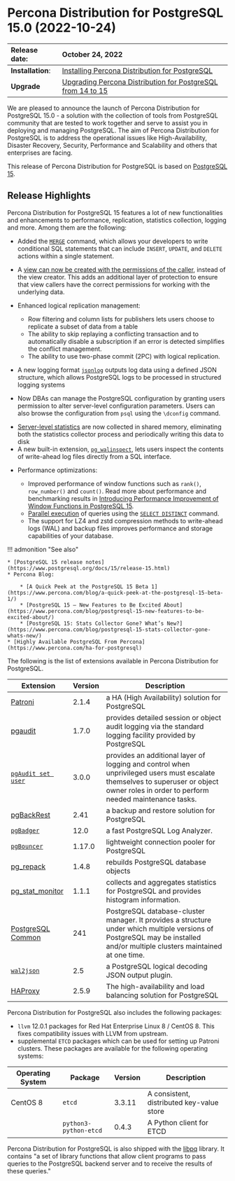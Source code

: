 # Percona Distribution for PostgreSQL 15.0 (2022-10-24)

| Release date:     |  October 24, 2022      |
|:------------------|:-----------------------|
| **Installation**: | [Installing Percona Distribution for PostgreSQL](installing.md) |
| **Upgrade**       | [Upgrading Percona Distribution for PostgreSQL from 14 to 15](major-upgrade.md)
 


We are pleased to announce the launch of Percona Distribution for PostgreSQL 15.0 - a solution with the collection of tools from PostgreSQL community that are tested to work together and serve to assist you in deploying and managing PostgreSQL. The aim of Percona Distribution for PostgreSQL is to address the operational issues like High-Availability, Disaster Recovery, Security, Performance and Scalability and others that enterprises are facing.

This release of Percona Distribution for PostgreSQL is based on [PostgreSQL 15](https://www.postgresql.org/docs/15/release-15.html). 

## Release Highlights

Percona Distribution for PostgreSQL 15 features a lot of new functionalities and enhancements to performance, replication, statistics collection, logging and more. Among them are the following:

* Added the [`MERGE`](https://www.postgresql.org/docs/15/sql-merge.html) command, which allows your developers to write conditional SQL statements that can include `INSERT`, `UPDATE`, and `DELETE` actions within a single statement.
* A [view can now be created with the permissions of the caller](https://www.postgresql.org/docs/15/sql-createview.html), instead of the view creator. This adds an additional layer of protection to ensure that view callers have the correct permissions for working with the underlying data.
* Enhanced logical replication management:

    - Row filtering and column lists for publishers lets users choose to replicate a subset of data from a table
    - The ability to skip replaying a conflicting transaction and to automatically disable a subscription if an error is detected simplifies the conflict management. 
    - The ability to use two-phase commit (2PC) with logical replication.

* A new logging format [`jsonlog`](https://www.postgresql.org/docs/15/runtime-config-logging.html#RUNTIME-CONFIG-LOGGING-JSONLOG) outputs log data using a defined JSON structure, which allows PostgreSQL logs to be processed in structured logging systems
* Now DBAs can manage the PostgreSQL configuration by granting users permission to alter server-level configuration parameters. Users can also browse the configuration from `psql` using the  `\dconfig` command. 
- [Server-level statistics](https://www.postgresql.org/docs/15/monitoring-stats.html) are now collected in shared memory, eliminating both the statistics collector process and periodically writing this data to disk
- A new built-in extension, [`pg_walinspect`](https://www.postgresql.org/docs/15/pgwalinspect.html), lets users inspect the contents of write-ahead log files directly from a SQL interface.
* Performance optimizations: 

    - Improved performance of window functions such as `rank()`, `row_number()` and `count()`. Read more about performance and benchmarking results in [Introducing Performance Improvement of Window Functions in PostgreSQL 15](https://www.percona.com/blog/introducing-performance-improvement-of-window-functions-in-postgresql-15/).
    - [Parallel execution](https://www.postgresql.org/docs/15/parallel-query.html) of queries using the [`SELECT DISTINCT`](https://www.postgresql.org/docs/15/queries-select-lists.html#QUERIES-DISTINCT) command.
    - The support for LZ4 and zstd compression methods to write-ahead logs (WAL) and backup files improves performance and storage capabilities of your database.



!!! admonition "See also"

    * [PostgreSQL 15 release notes](https://www.postgresql.org/docs/15/release-15.html)
    * Percona Blog: 

        * [A Quick Peek at the PostgreSQL 15 Beta 1](https://www.percona.com/blog/a-quick-peek-at-the-postgresql-15-beta-1/)
        * [PostgreSQL 15 – New Features to Be Excited About](https://www.percona.com/blog/postgresql-15-new-features-to-be-excited-about/)
        * [PostgreSQL 15: Stats Collector Gone? What’s New?](https://www.percona.com/blog/postgresql-15-stats-collector-gone-whats-new/)
    * [Highly Available PostgreSQL From Percona](https://www.percona.com/ha-for-postgresql)


The following is the list of extensions available in Percona Distribution for PostgreSQL.

| Extension           | Version        | Description                  |
| ------------------- | -------------- | ---------------------------- |
| [Patroni](https://patroni.readthedocs.io/en/latest/) | 2.1.4 | a HA (High Availability) solution for PostgreSQL |
| [pgaudit](https://www.pgaudit.org/)             | 1.7.0 | provides detailed session or object audit logging via the standard logging facility provided by PostgreSQL                |
|[`pgAudit set user`](https://github.com/pgaudit/set_user)| 3.0.0|  provides an additional layer of logging and control when unprivileged users must escalate themselves to superuser or object owner roles in order to perform needed maintenance tasks.|
| [pgBackRest](https://pgbackrest.org/)           | 2.41    | a backup and restore solution for PostgreSQL       |
|[`pgBadger`](https://github.com/darold/pgbadger) | 12.0       | a fast PostgreSQL Log Analyzer.|
|[`pgBouncer`](https://www.pgbouncer.org/) | 1.17.0 | lightweight connection pooler for PostgreSQL|
| [pg_repack](https://github.com/reorg/pg_repack) | 1.4.8   | rebuilds PostgreSQL database objects           |
| [pg_stat_monitor](https://github.com/percona/pg_stat_monitor)| 1.1.1 | collects and aggregates statistics for PostgreSQL and provides histogram information.       |
| [PostgreSQL Common](https://packages.debian.org/sid/percona-postgresql-common)| 241 | PostgreSQL database-cluster manager. It provides a structure under which multiple versions of PostgreSQL may be installed and/or multiple clusters maintained at one time.|
|[`wal2json`](https://github.com/eulerto/wal2json) |2.5        | a PostgreSQL logical decoding JSON output plugin.|
|[HAProxy](http://www.haproxy.org/) | 2.5.9 | The high-availability and load balancing solution for PostgreSQL|

Percona Distribution for PostgreSQL also includes the following packages:

* `llvm` 12.0.1 packages for Red Hat Enterprise Linux 8 / CentOS 8. This fixes compatibility issues with LLVM from upstream.
* supplemental `ETCD` packages which can be used for setting up Patroni clusters. These packages are available for the following operating systems:

|  Operating System   | Package              | Version | Description        |
| ------------------- | ---------------------| --------| ------------------ |
| CentOS 8            | `etcd`               | 3.3.11  | A consistent, distributed key-value store|
|                     | `python3-python-etcd`| 0.4.3   | A Python client for ETCD     |


                                                      
Percona Distribution for PostgreSQL is also shipped with the [libpq](https://www.postgresql.org/docs/15/libpq.html) library. It contains "a set of
library functions that allow client programs to pass queries to the PostgreSQL
backend server and to receive the results of these queries." 
